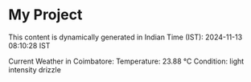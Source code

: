 # My Project

This content is dynamically generated in Indian Time (IST): 2024-11-13 08:10:28 IST


Current Weather in Coimbatore:
Temperature: 23.88 °C
Condition: light intensity drizzle
